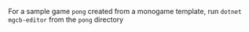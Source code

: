 For a sample game `pong` created from a monogame template, run `dotnet mgcb-editor` from the `pong` directory